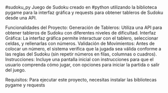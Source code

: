 #sudoku_py
Juego de Sudoku creado en #python utilizando la biblioteca pygame para la interfaz gráfica y requests para obtener tableros de Sudoku desde una API.

Funcionalidades del Proyecto:
Generación de Tableros: Utiliza una API para obtener tableros de Sudoku con diferentes niveles de dificultad. 
Interfaz Gráfica: La interfaz gráfica permite interactuar con el tablero, seleccionar celdas, y rellenarlas con números.
Validación de Movimientos: Antes de colocar un número, el sistema verifica que la jugada sea válida conforme a las reglas del Sudoku (sin repetir números en filas, columnas o cuadros).
Instrucciones: Incluye una pantalla inicial con instrucciones para que el usuario comprenda cómo jugar, con opciones para iniciar la partida o salir del juego.

Requisitos:
Para ejecutar este proyecto, necesitas instalar las bibliotecas pygame y requests
